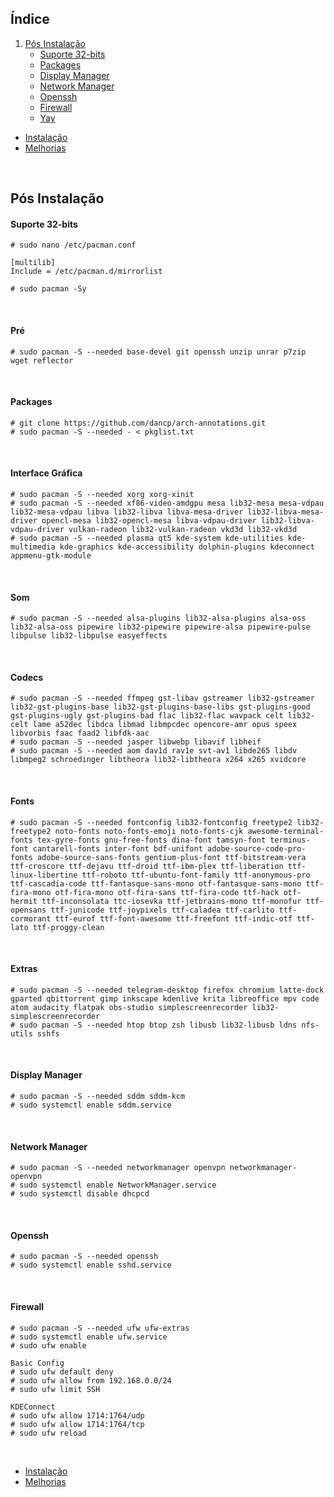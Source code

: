 ## Índice

1. [Pós Instalação](#pós-instalação)
    - [Suporte 32-bits](#suporte-32-bits)
    - [Packages](#packages)
    - [Display Manager](#display-manager)
    - [Network Manager](#network-manager)
    - [Openssh](#openssh)
    - [Firewall](#firewall)
    - [Yay](#yay)
    
- [Instalação](https://github.com/dancp/arch-anotations/blob/master/arch-install.md)
- [Melhorias](https://github.com/dancp/arch-annotations/blob/master/tweaks.md)
<br>

## Pós Instalação

#### Suporte 32-bits

    # sudo nano /etc/pacman.conf
    
    [multilib]
    Include = /etc/pacman.d/mirrorlist
    
    # sudo pacman -Sy
<br>

#### Pré

    # sudo pacman -S --needed base-devel git openssh unzip unrar p7zip wget reflector
<br>

#### Packages

    # git clone https://github.com/dancp/arch-annotations.git
    # sudo pacman -S --needed - < pkglist.txt
<br>

#### Interface Gráfica

    # sudo pacman -S --needed xorg xorg-xinit
    # sudo pacman -S --needed xf86-video-amdgpu mesa lib32-mesa mesa-vdpau lib32-mesa-vdpau libva lib32-libva libva-mesa-driver lib32-libva-mesa-driver opencl-mesa lib32-opencl-mesa libva-vdpau-driver lib32-libva-vdpau-driver vulkan-radeon lib32-vulkan-radeon vkd3d lib32-vkd3d
    # sudo pacman -S --needed plasma qt5 kde-system kde-utilities kde-multimedia kde-graphics kde-accessibility dolphin-plugins kdeconnect appmenu-gtk-module
<br>

#### Som

    # sudo pacman -S --needed alsa-plugins lib32-alsa-plugins alsa-oss lib32-alsa-oss pipewire lib32-pipewire pipewire-alsa pipewire-pulse libpulse lib32-libpulse easyeffects
<br>

#### Codecs

    # sudo pacman -S --needed ffmpeg gst-libav gstreamer lib32-gstreamer lib32-gst-plugins-base lib32-gst-plugins-base-libs gst-plugins-good gst-plugins-ugly gst-plugins-bad flac lib32-flac wavpack celt lib32-celt lame a52dec libdca libmad libmpcdec opencore-amr opus speex libvorbis faac faad2 libfdk-aac
    # sudo pacman -S --needed jasper libwebp libavif libheif
    # sudo pacman -S --needed aom dav1d rav1e svt-av1 libde265 libdv libmpeg2 schroedinger libtheora lib32-libtheora x264 x265 xvidcore
<br>

#### Fonts

    # sudo pacman -S --needed fontconfig lib32-fontconfig freetype2 lib32-freetype2 noto-fonts noto-fonts-emoji noto-fonts-cjk awesome-terminal-fonts tex-gyre-fonts gnu-free-fonts dina-font tamsyn-font terminus-font cantarell-fonts inter-font bdf-unifont adobe-source-code-pro-fonts adobe-source-sans-fonts gentium-plus-font ttf-bitstream-vera ttf-croscore ttf-dejavu ttf-droid ttf-ibm-plex ttf-liberation ttf-linux-libertine ttf-roboto ttf-ubuntu-font-family ttf-anonymous-pro ttf-cascadia-code ttf-fantasque-sans-mono otf-fantasque-sans-mono ttf-fira-mono otf-fira-mono otf-fira-sans ttf-fira-code ttf-hack otf-hermit ttf-inconsolata ttc-iosevka ttf-jetbrains-mono ttf-monofur ttf-opensans ttf-junicode ttf-joypixels ttf-caladea ttf-carlito ttf-cormorant ttf-eurof ttf-font-awesome ttf-freefont ttf-indic-otf ttf-lato ttf-proggy-clean
<br>

#### Extras

    # sudo pacman -S --needed telegram-desktop firefox chromium latte-dock gparted qbittorrent gimp inkscape kdenlive krita libreoffice mpv code atom audacity flatpak obs-studio simplescreenrecorder lib32-simplescreenrecorder
    # sudo pacman -S --needed htop btop zsh libusb lib32-libusb ldns nfs-utils sshfs
<br>

#### Display Manager
    # sudo pacman -S --needed sddm sddm-kcm
    # sudo systemctl enable sddm.service
<br>

#### Network Manager
    # sudo pacman -S --needed networkmanager openvpn networkmanager-openvpn
    # sudo systemctl enable NetworkManager.service
    # sudo systemctl disable dhcpcd
<br>

#### Openssh
    # sudo pacman -S --needed openssh
    # sudo systemctl enable sshd.service
<br>

#### Firewall
 
    # sudo pacman -S --needed ufw ufw-extras
    # sudo systemctl enable ufw.service
    # sudo ufw enable
```
Basic Config
# sudo ufw default deny
# sudo ufw allow from 192.168.0.0/24
# sudo ufw limit SSH
```
```
KDEConnect
# sudo ufw allow 1714:1764/udp
# sudo ufw allow 1714:1764/tcp
# sudo ufw reload
```
<br>

- [Instalação](https://github.com/dancp/arch-anotations/blob/master/arch-install.md)
- [Melhorias](https://github.com/dancp/arch-annotations/blob/master/tweaks.md)
